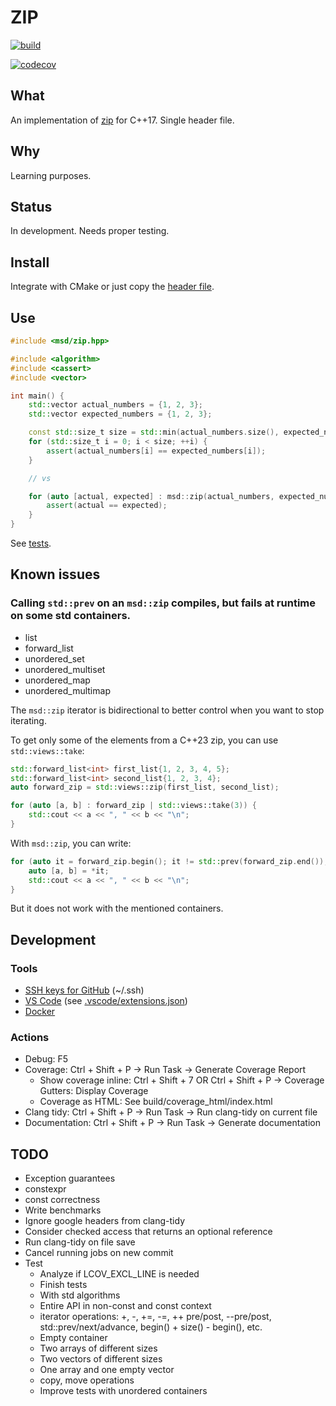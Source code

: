 # ZIP

[![build](https://github.com/andreiavrammsd/cpp-zip/workflows/build/badge.svg)](https://github.com/andreiavrammsd/cpp-zip/actions)

[![codecov](https://codecov.io/github/andreiavrammsd/cpp-zip/graph/badge.svg?token=TBV8ID8QK0)](https://codecov.io/github/andreiavrammsd/cpp-zip)

## What

An implementation of [zip](https://en.cppreference.com/w/cpp/ranges/zip_view) for C++17. Single header file.

## Why

Learning purposes.

## Status

In development. Needs proper testing.

## Install

Integrate with CMake or just copy the [header file](include/msd/zip.hpp).

## Use

```c++
#include <msd/zip.hpp>

#include <algorithm>
#include <cassert>
#include <vector>

int main() {
    std::vector actual_numbers = {1, 2, 3};
    std::vector expected_numbers = {1, 2, 3};

    const std::size_t size = std::min(actual_numbers.size(), expected_numbers.size());
    for (std::size_t i = 0; i < size; ++i) {
        assert(actual_numbers[i] == expected_numbers[i]);
    }

    // vs

    for (auto [actual, expected] : msd::zip(actual_numbers, expected_numbers)) {
        assert(actual == expected);
    }
}

```

See [tests](tests/).

## Known issues

### Calling `std::prev` on an `msd::zip` compiles, but fails at runtime on some std containers.

* list
* forward_list
* unordered_set
* unordered_multiset
* unordered_map
* unordered_multimap

The `msd::zip` iterator is bidirectional to better control when you want to stop iterating.

To get only some of the elements from a C++23 zip, you can use `std::views::take`:
```c++
std::forward_list<int> first_list{1, 2, 3, 4, 5};
std::forward_list<int> second_list{1, 2, 3, 4};
auto forward_zip = std::views::zip(first_list, second_list);

for (auto [a, b] : forward_zip | std::views::take(3)) {
    std::cout << a << ", " << b << "\n";
}
```

With `msd::zip`, you can write:
```c++
for (auto it = forward_zip.begin(); it != std::prev(forward_zip.end()); ++it) {
    auto [a, b] = *it;
    std::cout << a << ", " << b << "\n";
}
```
But it does not work with the mentioned containers.

## Development

### Tools
* [SSH keys for GitHub](https://help.ubuntu.com/community/SSH/OpenSSH/Keys) (~/.ssh)
* [VS Code](https://code.visualstudio.com/) (see [.vscode/extensions.json](.vscode/extensions.json))
* [Docker](https://docs.docker.com/engine/install/ubuntu/)

### Actions
* Debug: F5
* Coverage: Ctrl + Shift + P -> Run Task -> Generate Coverage Report
  * Show coverage inline: Ctrl + Shift + 7 OR Ctrl + Shift + P -> Coverage Gutters: Display Coverage
  * Coverage as HTML: See build/coverage_html/index.html
* Clang tidy: Ctrl + Shift + P -> Run Task -> Run clang-tidy on current file
* Documentation: Ctrl + Shift + P -> Run Task -> Generate documentation

## TODO

* Exception guarantees
* constexpr
* const correctness
* Write benchmarks
* Ignore google headers from clang-tidy
* Consider checked access that returns an optional reference
* Run clang-tidy on file save
* Cancel running jobs on new commit
* Test
    * Analyze if LCOV_EXCL_LINE is needed
    * Finish tests
    * With std algorithms
    * Entire API in non-const and const context
    * iterator operations: +, -, +=, -=, ++ pre/post, --pre/post, std::prev/next/advance, begin() + size() - begin(), etc.
    * Empty container
    * Two arrays of different sizes
    * Two vectors of different sizes
    * One array and one empty vector
    * copy, move operations
    * Improve tests with unordered containers
